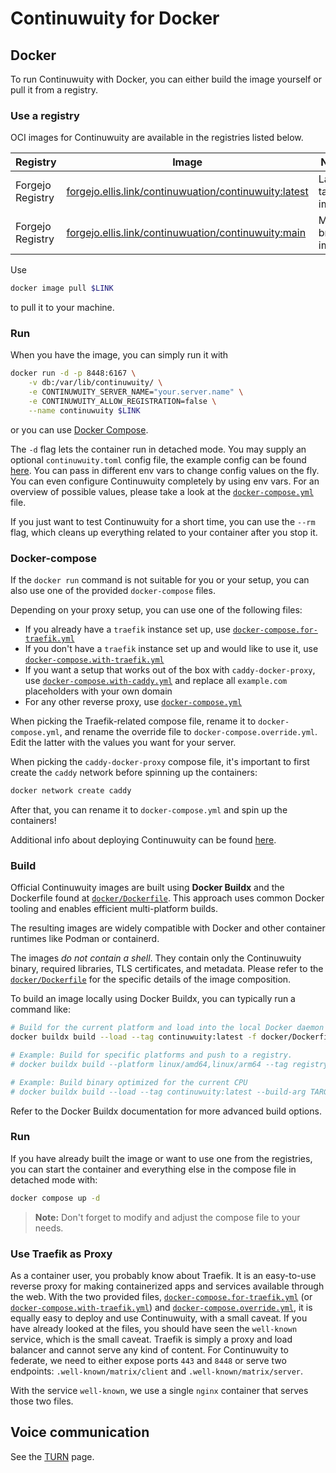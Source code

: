 # Continuwuity for Docker

## Docker

To run Continuwuity with Docker, you can either build the image yourself or pull it
from a registry.

### Use a registry

OCI images for Continuwuity are available in the registries listed below.

| Registry        | Image                                                           | Notes                  |
| --------------- | --------------------------------------------------------------- | -----------------------|
| Forgejo Registry| [forgejo.ellis.link/continuwuation/continuwuity:latest][fj]     | Latest tagged image.   |
| Forgejo Registry| [forgejo.ellis.link/continuwuation/continuwuity:main][fj]       | Main branch image.     |

[fj]: https://forgejo.ellis.link/continuwuation/-/packages/container/continuwuity

Use

```bash
docker image pull $LINK
```

to pull it to your machine.

### Run

When you have the image, you can simply run it with

```bash
docker run -d -p 8448:6167 \
    -v db:/var/lib/continuwuity/ \
    -e CONTINUWUITY_SERVER_NAME="your.server.name" \
    -e CONTINUWUITY_ALLOW_REGISTRATION=false \
    --name continuwuity $LINK
```

or you can use [Docker Compose](#docker-compose).

The `-d` flag lets the container run in detached mode. You may supply an
optional `continuwuity.toml` config file, the example config can be found
[here](../configuration/examples.md). You can pass in different env vars to
change config values on the fly. You can even configure Continuwuity completely by
using env vars. For an overview of possible values, please take a look at the
[`docker-compose.yml`](docker-compose.yml) file.

If you just want to test Continuwuity for a short time, you can use the `--rm`
flag, which cleans up everything related to your container after you stop
it.

### Docker-compose

If the `docker run` command is not suitable for you or your setup, you can also use one
of the provided `docker-compose` files.

Depending on your proxy setup, you can use one of the following files:

- If you already have a `traefik` instance set up, use
[`docker-compose.for-traefik.yml`](docker-compose.for-traefik.yml)
- If you don't have a `traefik` instance set up and would like to use it, use
[`docker-compose.with-traefik.yml`](docker-compose.with-traefik.yml)
- If you want a setup that works out of the box with `caddy-docker-proxy`, use
[`docker-compose.with-caddy.yml`](docker-compose.with-caddy.yml) and replace all
`example.com` placeholders with your own domain
- For any other reverse proxy, use [`docker-compose.yml`](docker-compose.yml)

When picking the Traefik-related compose file, rename it to
`docker-compose.yml`, and rename the override file to
`docker-compose.override.yml`. Edit the latter with the values you want for your
server.

When picking the `caddy-docker-proxy` compose file, it's important to first
create the `caddy` network before spinning up the containers:

```bash
docker network create caddy
```

After that, you can rename it to `docker-compose.yml` and spin up the
containers!

Additional info about deploying Continuwuity can be found [here](generic.md).

### Build

Official Continuwuity images are built using **Docker Buildx** and the Dockerfile found at [`docker/Dockerfile`][dockerfile-path]. This approach uses common Docker tooling and enables efficient multi-platform builds.

The resulting images are widely compatible with Docker and other container runtimes like Podman or containerd.

The images *do not contain a shell*. They contain only the Continuwuity binary, required libraries, TLS certificates, and metadata. Please refer to the [`docker/Dockerfile`][dockerfile-path] for the specific details of the image composition.

To build an image locally using Docker Buildx, you can typically run a command like:

```bash
# Build for the current platform and load into the local Docker daemon
docker buildx build --load --tag continuwuity:latest -f docker/Dockerfile .

# Example: Build for specific platforms and push to a registry.
# docker buildx build --platform linux/amd64,linux/arm64 --tag registry.io/org/continuwuity:latest -f docker/Dockerfile . --push

# Example: Build binary optimized for the current CPU
# docker buildx build --load --tag continuwuity:latest --build-arg TARGET_CPU=native -f docker/Dockerfile .
```

Refer to the Docker Buildx documentation for more advanced build options.

[dockerfile-path]: ../../docker/Dockerfile

### Run

If you have already built the image or want to use one from the registries, you
can start the container and everything else in the compose file in detached
mode with:

```bash
docker compose up -d
```

> **Note:** Don't forget to modify and adjust the compose file to your needs.

### Use Traefik as Proxy

As a container user, you probably know about Traefik. It is an easy-to-use
reverse proxy for making containerized apps and services available through the
web. With the two provided files,
[`docker-compose.for-traefik.yml`](docker-compose.for-traefik.yml) (or
[`docker-compose.with-traefik.yml`](docker-compose.with-traefik.yml)) and
[`docker-compose.override.yml`](docker-compose.override.yml), it is equally easy
to deploy and use Continuwuity, with a small caveat. If you have already looked at
the files, you should have seen the `well-known` service, which is the
small caveat. Traefik is simply a proxy and load balancer and cannot
serve any kind of content. For Continuwuity to federate, we need to either
expose ports `443` and `8448` or serve two endpoints: `.well-known/matrix/client`
and `.well-known/matrix/server`.

With the service `well-known`, we use a single `nginx` container that serves
those two files.

## Voice communication

See the [TURN](../turn.md) page.

[nix-buildlayeredimage]: https://ryantm.github.io/nixpkgs/builders/images/dockertools/#ssec-pkgs-dockerTools-buildLayeredImage
